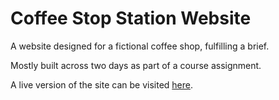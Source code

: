 # Coffee Stop Station Website

A website designed for a fictional coffee shop, fulfilling a brief.

Mostly built across two days as part of a course assignment.

A live version of the site can be visited [here](https://danchcode.github.io/coffeeshop/).
